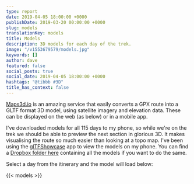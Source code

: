 ```yaml
---
type: report
date: 2019-04-05 18:00:00 +0000
publishDate: 2019-03-20 00:00:00 +0000
slug: models
translationKey: models
title: Models
description: 3D models for each day of the trek.
image: "/v1553679579/models.jpg"
keywords: []
author: dave
featured: false
social_posts: true
social_date: 2019-04-05 18:00:00 +0000
hashtags: "@tibbb #3D"
title_has_context: false
---
```


[Maps3d.io](https://maps3d.io/) is an amazing service that easily converts a GPX route into a GLTF format 3D model, using satellite imagery and elevation data. These can be displayed on the web (as below) or in a mobile app. 

I've downloaded models for all 115 days to my phone, so while we're on the trek we should be able to preview the next section in glorious 3D. It makes visualising the route so much easier than looking at a topo map. I've been using the [glTFShowcase](https://www.vispolygon.com/) app to view the models on my phone. You can find a [Dropbox folder here](https://www.dropbox.com/sh/cjp3cn26qqxgx6g/AAAyDiNInCspvUKdjmAKPodna?dl=0) containing all the models if you want to do the same.

Select a day from the itinerary and the model will load below:

{{< models >}}
